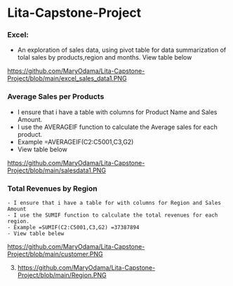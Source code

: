 # Lita-Capstone-Project

###  Excel:

  -  An exploration of sales data, using pivot table for data summarization of tolal sales by products,region and months. View table below

https://github.com/MaryOdama/Lita-Capstone-Project/blob/main/excel_sales_data1.PNG

### Average Sales per Products

   - I ensure that i have a table with columns for Product Name and Sales Amount.
   - I use the AVERAGEIF function to calculate the Average sales for each product.
   - Example =AVERAGEIF(C2:C5001,C3,G2)
   - View table below

https://github.com/MaryOdama/Lita-Capstone-Project/blob/main/salesdata1.PNG


### Total Revenues by Region

    - I ensure that i have a table for with columns for Region and Sales Amount
    - I use the SUMIF function to calculate the total revenues for each region.
    - Example =SUMIF(C2:C5001,C3,G2) =37387894
    - View table belew
https://github.com/MaryOdama/Lita-Capstone-Project/blob/main/customer.PNG
    


    



  3. https://github.com/MaryOdama/Lita-Capstone-Project/blob/main/Region.PNG


 
